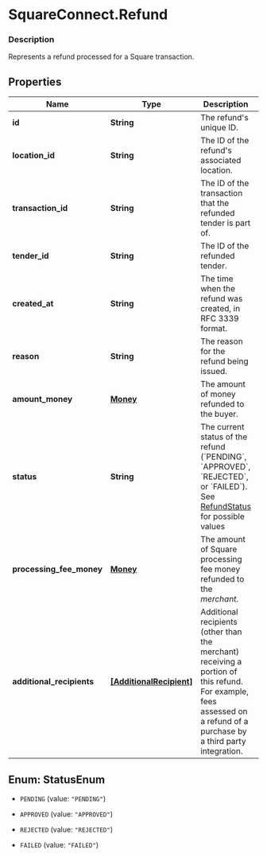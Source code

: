 # SquareConnect.Refund

### Description

Represents a refund processed for a Square transaction.

## Properties
Name | Type | Description | Notes
------------ | ------------- | ------------- | -------------
**id** | **String** | The refund&#39;s unique ID. | 
**location_id** | **String** | The ID of the refund&#39;s associated location. | 
**transaction_id** | **String** | The ID of the transaction that the refunded tender is part of. | 
**tender_id** | **String** | The ID of the refunded tender. | 
**created_at** | **String** | The time when the refund was created, in RFC 3339 format. | [optional] 
**reason** | **String** | The reason for the refund being issued. | 
**amount_money** | [**Money**](Money.md) | The amount of money refunded to the buyer. | 
**status** | **String** | The current status of the refund (&#x60;PENDING&#x60;, &#x60;APPROVED&#x60;, &#x60;REJECTED&#x60;, or &#x60;FAILED&#x60;). See [RefundStatus](#type-refundstatus) for possible values | 
**processing_fee_money** | [**Money**](Money.md) | The amount of Square processing fee money refunded to the *merchant*. | [optional] 
**additional_recipients** | [**[AdditionalRecipient]**](AdditionalRecipient.md) | Additional recipients (other than the merchant) receiving a portion of this refund. For example, fees assessed on a refund of a purchase by a third party integration. | [optional] 


<a name="StatusEnum"></a>
## Enum: StatusEnum


* `PENDING` (value: `"PENDING"`)

* `APPROVED` (value: `"APPROVED"`)

* `REJECTED` (value: `"REJECTED"`)

* `FAILED` (value: `"FAILED"`)




